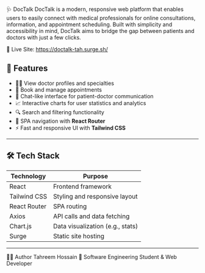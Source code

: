 🩺 DocTalk
DocTalk is a modern, responsive web platform that enables users to easily connect with medical professionals for online consultations, information, and appointment scheduling. Built with simplicity and accessibility in mind, DocTalk aims to bridge the gap between patients and doctors with just a few clicks.

🔗 Live Site: https://doctalk-tah.surge.sh/

## 🚀 Features

- 🧑‍⚕️ View doctor profiles and specialties
- 📅 Book and manage appointments
- 💬 Chat-like interface for patient-doctor communication
- 📈 Interactive charts for user statistics and analytics
- 🔍 Search and filtering functionality
- 🧭 SPA navigation with **React Router**
- ⚡ Fast and responsive UI with **Tailwind CSS**

---

## 🛠️ Tech Stack

| Technology     | Purpose                           |
|----------------|-----------------------------------|
| React          | Frontend framework                |
| Tailwind CSS   | Styling and responsive layout     |
| React Router   | SPA routing                       |
| Axios          | API calls and data fetching       |
| Chart.js       | Data visualization (e.g., stats)  |
| Surge          | Static site hosting               |

---

🙋‍♂️ Author
Tahreem Hossain
💼 Software Engineering Student & Web Developer



